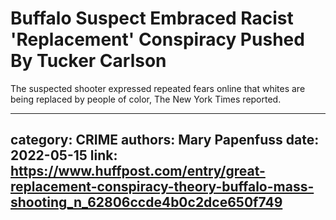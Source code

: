 # Buffalo Suspect Embraced Racist 'Replacement' Conspiracy Pushed By Tucker Carlson

The suspected shooter expressed repeated fears online that whites are being replaced by people of color, The New York Times reported.

---
category: CRIME
authors: Mary Papenfuss
date: 2022-05-15
link: https://www.huffpost.com/entry/great-replacement-conspiracy-theory-buffalo-mass-shooting_n_62806ccde4b0c2dce650f749
---
